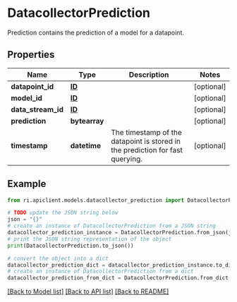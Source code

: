 # DatacollectorPrediction

Prediction contains the prediction of a model for a datapoint.

## Properties

Name | Type | Description | Notes
------------ | ------------- | ------------- | -------------
**datapoint_id** | [**ID**](ID.md) |  | [optional] 
**model_id** | [**ID**](ID.md) |  | [optional] 
**data_stream_id** | [**ID**](ID.md) |  | [optional] 
**prediction** | **bytearray** |  | [optional] 
**timestamp** | **datetime** | The timestamp of the datapoint is stored in the prediction for fast querying. | [optional] 

## Example

```python
from ri.apiclient.models.datacollector_prediction import DatacollectorPrediction

# TODO update the JSON string below
json = "{}"
# create an instance of DatacollectorPrediction from a JSON string
datacollector_prediction_instance = DatacollectorPrediction.from_json(json)
# print the JSON string representation of the object
print(DatacollectorPrediction.to_json())

# convert the object into a dict
datacollector_prediction_dict = datacollector_prediction_instance.to_dict()
# create an instance of DatacollectorPrediction from a dict
datacollector_prediction_from_dict = DatacollectorPrediction.from_dict(datacollector_prediction_dict)
```
[[Back to Model list]](../README.md#documentation-for-models) [[Back to API list]](../README.md#documentation-for-api-endpoints) [[Back to README]](../README.md)

